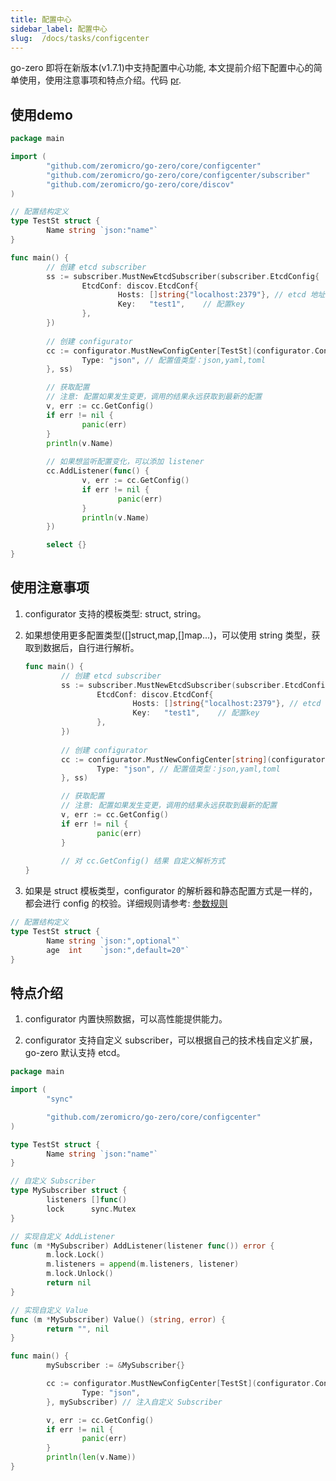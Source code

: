 ```yaml
---
title: 配置中心
sidebar_label: 配置中心
slug:  /docs/tasks/configcenter
---
```


go-zero 即将在新版本(v1.7.1)中支持配置中心功能, 本文提前介绍下配置中心的简单使用，使用注意事项和特点介绍。代码 [pr](https://github.com/zeromicro/go-zero/pull/3035).

## 使用demo

```go
package main

import (
        "github.com/zeromicro/go-zero/core/configcenter"
        "github.com/zeromicro/go-zero/core/configcenter/subscriber"
        "github.com/zeromicro/go-zero/core/discov"
)

// 配置结构定义
type TestSt struct {
        Name string `json:"name"`
}

func main() {
        // 创建 etcd subscriber
        ss := subscriber.MustNewEtcdSubscriber(subscriber.EtcdConfig{
                EtcdConf: discov.EtcdConf{
                        Hosts: []string{"localhost:2379"}, // etcd 地址
                        Key:   "test1",    // 配置key
                },
        })
        
        // 创建 configurator
        cc := configurator.MustNewConfigCenter[TestSt](configurator.Config{
                Type: "json", // 配置值类型：json,yaml,toml
        }, ss)

        // 获取配置
        // 注意: 配置如果发生变更，调用的结果永远获取到最新的配置
        v, err := cc.GetConfig() 
        if err != nil {
                panic(err)
        }
        println(v.Name)
        
        // 如果想监听配置变化，可以添加 listener
        cc.AddListener(func() {
                v, err := cc.GetConfig()
                if err != nil {
                        panic(err)
                }
                println(v.Name)
        })

        select {}
}
```

## 使用注意事项

1. configurator 支持的模板类型: struct, string。

2. 如果想使用更多配置类型([]struct,map,[]map...)，可以使用 string 类型，获取到数据后，自行进行解析。

    ```go
    func main() {
            // 创建 etcd subscriber
            ss := subscriber.MustNewEtcdSubscriber(subscriber.EtcdConfig{
                    EtcdConf: discov.EtcdConf{
                            Hosts: []string{"localhost:2379"}, // etcd 地址
                            Key:   "test1",    // 配置key
                    },
            })
            
            // 创建 configurator
            cc := configurator.MustNewConfigCenter[string](configurator.Config{
                    Type: "json", // 配置值类型：json,yaml,toml
            }, ss)
    
            // 获取配置
            // 注意: 配置如果发生变更，调用的结果永远获取到最新的配置
            v, err := cc.GetConfig() 
            if err != nil {
                    panic(err)
            }
            
            // 对 cc.GetConfig() 结果 自定义解析方式
    }
    ```
3. 如果是 struct 模板类型，configurator 的解析器和静态配置方式是一样的，都会进行 config 的校验。详细规则请参考: <a href="docs/tutorials/api/parameter" target="_blank">参数规则</a>

```go
// 配置结构定义
type TestSt struct {
        Name string `json:",optional"`
        age  int    `json:",default=20"`
}
```

## 特点介绍

1. configurator 内置快照数据，可以高性能提供能力。

2. configurator 支持自定义 subscriber，可以根据自己的技术栈自定义扩展，go-zero 默认支持 etcd。

```go
package main

import (
        "sync"

        "github.com/zeromicro/go-zero/core/configcenter"
)

type TestSt struct {
        Name string `json:"name"`
}

// 自定义 Subscriber
type MySubscriber struct {
        listeners []func()
        lock      sync.Mutex
}

// 实现自定义 AddListener 
func (m *MySubscriber) AddListener(listener func()) error {
        m.lock.Lock()
        m.listeners = append(m.listeners, listener)
        m.lock.Unlock()
        return nil
}

// 实现自定义 Value
func (m *MySubscriber) Value() (string, error) {
        return "", nil
}

func main() {
        mySubscriber := &MySubscriber{}

        cc := configurator.MustNewConfigCenter[TestSt](configurator.Config{
                Type: "json",
        }, mySubscriber) // 注入自定义 Subscriber

        v, err := cc.GetConfig()
        if err != nil {
                panic(err)
        }
        println(len(v.Name))
}
```